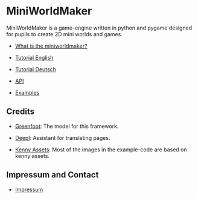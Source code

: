 MiniWorldMaker
==============

MiniWorldMaker is a game-engine written in python and pygame 
designed for pupils to create 2D mini worlds and games.

  * [What is the miniworldmaker?](mwm.md)
  

  * [Tutorial English](tutorial_english.md)

  * [Tutorial Deutsch](tutorial_german.md)

  * [API](api.md)

  * [Examples](examples.md)

Credits
---------

  * [Greenfoot](https://www.greenfoot.org/door): The model for this framework.

  * [Deepl](https://www.deepl.com/translator): Assistant for translating pages.
  
  * [Kenny Assets](https://www.kenney.nl/assets): Most of the images in the example-code are based on kenny assets. 

Impressum and Contact
--------------------------

  * [Impressum](impressum.md)
 